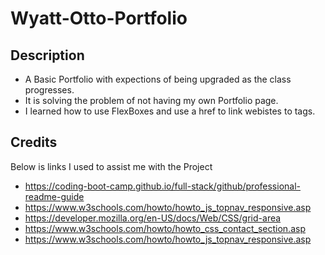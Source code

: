 # Wyatt-Otto-Portfolio



## Description

- A Basic Portfolio with expections of being upgraded as the class progresses.
- It is solving the problem of not having my own Portfolio page.
- I learned how to use FlexBoxes and use a href to link webistes to tags.
  
## Credits 
Below is links I used to assist me with the Project
   
   - https://coding-boot-camp.github.io/full-stack/github/professional-readme-guide
   - https://www.w3schools.com/howto/howto_js_topnav_responsive.asp
   - https://developer.mozilla.org/en-US/docs/Web/CSS/grid-area
   - https://www.w3schools.com/howto/howto_css_contact_section.asp
   - https://www.w3schools.com/howto/howto_js_topnav_responsive.asp
   
